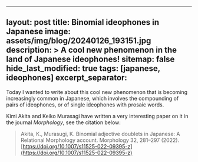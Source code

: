 
---
layout: post
title: Binomial ideophones in Japanese 
image: assets/img/blog/20240126_193151.jpg
description: >
  A cool new phenomenon in the land of Japanese ideophones!
sitemap: false
hide_last_modified: true
tags: [japanese, ideophones]
excerpt_separator: <!--more-->
---

Today I wanted to write about this cool new phenomenon that is becoming increasingly common in Japanese, which involves the compounding of pairs of ideophones, or of single ideophones with prosaic words.

Kimi Akita and Keiko Murasagi have written a very interesting paper on it in the journal *Morphology*, see the citation below:

> Akita, K., Murasugi, K. Binomial adjective doublets in Japanese: A Relational Morphology account. Morphology 32, 281–297 (2022). [https://doi.org/10.1007/s11525-022-09395-z](https://doi.org/10.1007/s11525-022-09395-z)
